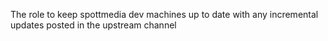 The role to keep spottmedia dev machines up to date with any incremental
updates posted in the upstream channel

